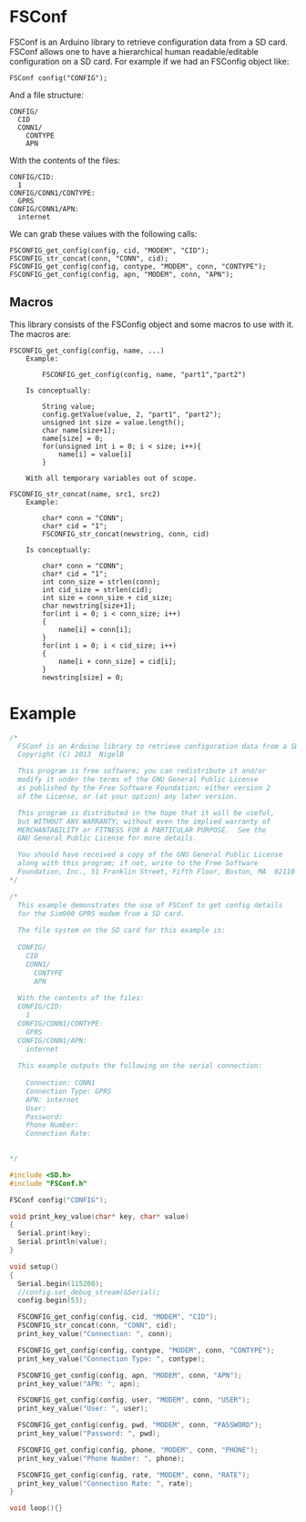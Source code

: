 FSConf
=====
FSConf is an Arduino library to retrieve configuration data from a SD card.
FSConf allows one to have a hierarchical human readable/editable configuration 
on a SD card. For example if we had an FSConfig object like:

	FSConf config("CONFIG");

And a file structure:

	CONFIG/
	  CID
	  CONN1/
	    CONTYPE
	    APN
      
With the contents of the files:

	CONFIG/CID:
	  1
	CONFIG/CONN1/CONTYPE:
	  GPRS    
	CONFIG/CONN1/APN:
	  internet
    
We can grab these values with the following calls:

	FSCONFIG_get_config(config, cid, "MODEM", "CID");
	FSCONFIG_str_concat(conn, "CONN", cid);
	FSCONFIG_get_config(config, contype, "MODEM", conn, "CONTYPE");
	FSCONFIG_get_config(config, apn, "MODEM", conn, "APN");

Macros
------

This library consists of the FSConfig object and some macros to use with it.
The macros are:

	FSCONFIG_get_config(config, name, ...)
		Example:
  
		  	FSCONFIG_get_config(config, name, "part1","part2")

  		Is conceptually:

	  		String value;
			config.getValue(value, 2, "part1", "part2");
			unsigned int size = value.length();
			char name[size+1];
			name[size] = 0;
			for(unsigned int i = 0; i < size; i++){
				name[i] = value[i]
			}

		With all temporary variables out of scope.

  	FSCONFIG_str_concat(name, src1, src2)
  		Example:
  		
  			char* conn = "CONN";
  			char* cid = "1";
  			FSCONFIG_str_concat(newstring, conn, cid)
  			
  		Is conceptually:
  		
  			char* conn = "CONN";
  			char* cid = "1";
  			int conn_size = strlen(conn);
  			int cid_size = strlen(cid);
  			int size = conn_size + cid_size;
  			char newstring[size+1];
			for(int i = 0; i < conn_size; i++)
			{
				name[i] = conn[i];
		    }
			for(int i = 0; i < cid_size; i++)
			{
				name[i + conn_size] = cid[i];
			}
			newstring[size] = 0;

Example
=======
```cxx
/*
  FSConf is an Arduino library to retrieve configuration data from a SD card
  Copyright (C) 2013  NigelB

  This program is free software; you can redistribute it and/or
  modify it under the terms of the GNU General Public License
  as published by the Free Software Foundation; either version 2
  of the License, or (at your option) any later version.

  This program is distributed in the hope that it will be useful,
  but WITHOUT ANY WARRANTY; without even the implied warranty of
  MERCHANTABILITY or FITNESS FOR A PARTICULAR PURPOSE.  See the
  GNU General Public License for more details.

  You should have received a copy of the GNU General Public License
  along with this program; if not, write to the Free Software
  Foundation, Inc., 51 Franklin Street, Fifth Floor, Boston, MA  02110-1301, USA.
*/

/*
  This example demonstrates the use of FSConf to get config details
  for the Sim900 GPRS modem from a SD card.
  
  The file system on the SD card for this example is:
  
  CONFIG/
  	CID
  	CONN1/
      CONTYPE
      APN
      
  With the contents of the files:
  CONFIG/CID:
    1
  CONFIG/CONN1/CONTYPE:
    GPRS    
  CONFIG/CONN1/APN:
    internet
    
  This example outputs the following on the serial connection:
  
    Connection: CONN1
    Connection Type: GPRS
    APN: internet
    User: 
    Password: 
    Phone Number: 
    Connection Rate: 
  

*/

#include <SD.h>
#include "FSConf.h"

FSConf config("CONFIG");

void print_key_value(char* key, char* value)
{
  Serial.print(key);
  Serial.println(value);
}

void setup()
{
  Serial.begin(115200);
  //config.set_debug_stream(&Serial);
  config.begin(53);

  FSCONFIG_get_config(config, cid, "MODEM", "CID");
  FSCONFIG_str_concat(conn, "CONN", cid);
  print_key_value("Connection: ", conn);

  FSCONFIG_get_config(config, contype, "MODEM", conn, "CONTYPE");
  print_key_value("Connection Type: ", contype);

  FSCONFIG_get_config(config, apn, "MODEM", conn, "APN");
  print_key_value("APN: ", apn);

  FSCONFIG_get_config(config, user, "MODEM", conn, "USER");
  print_key_value("User: ", user);

  FSCONFIG_get_config(config, pwd, "MODEM", conn, "PASSWORD");
  print_key_value("Password: ", pwd);

  FSCONFIG_get_config(config, phone, "MODEM", conn, "PHONE");
  print_key_value("Phone Number: ", phone);

  FSCONFIG_get_config(config, rate, "MODEM", conn, "RATE");
  print_key_value("Connection Rate: ", rate);
}

void loop(){}
```
